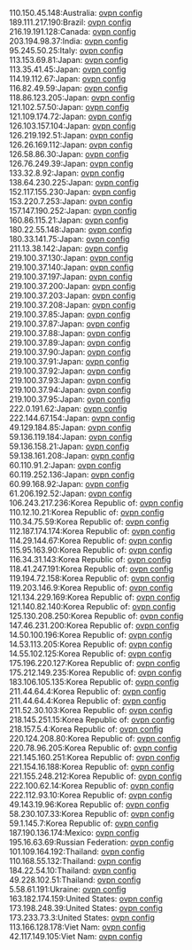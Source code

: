 110.150.45.148:Australia: [ovpn config](vpn/110_150_45_148.ovpn)  
189.111.217.190:Brazil: [ovpn config](vpn/189_111_217_190.ovpn)  
216.19.191.128:Canada: [ovpn config](vpn/216_19_191_128.ovpn)  
203.194.98.37:India: [ovpn config](vpn/203_194_98_37.ovpn)  
95.245.50.25:Italy: [ovpn config](vpn/95_245_50_25.ovpn)  
113.153.69.81:Japan: [ovpn config](vpn/113_153_69_81.ovpn)  
113.35.41.45:Japan: [ovpn config](vpn/113_35_41_45.ovpn)  
114.19.112.67:Japan: [ovpn config](vpn/114_19_112_67.ovpn)  
116.82.49.59:Japan: [ovpn config](vpn/116_82_49_59.ovpn)  
118.86.123.205:Japan: [ovpn config](vpn/118_86_123_205.ovpn)  
121.102.57.50:Japan: [ovpn config](vpn/121_102_57_50.ovpn)  
121.109.174.72:Japan: [ovpn config](vpn/121_109_174_72.ovpn)  
126.103.157.104:Japan: [ovpn config](vpn/126_103_157_104.ovpn)  
126.219.192.51:Japan: [ovpn config](vpn/126_219_192_51.ovpn)  
126.26.169.112:Japan: [ovpn config](vpn/126_26_169_112.ovpn)  
126.58.86.30:Japan: [ovpn config](vpn/126_58_86_30.ovpn)  
126.76.249.39:Japan: [ovpn config](vpn/126_76_249_39.ovpn)  
133.32.8.92:Japan: [ovpn config](vpn/133_32_8_92.ovpn)  
138.64.230.225:Japan: [ovpn config](vpn/138_64_230_225.ovpn)  
152.117.155.230:Japan: [ovpn config](vpn/152_117_155_230.ovpn)  
153.220.7.253:Japan: [ovpn config](vpn/153_220_7_253.ovpn)  
157.147.190.252:Japan: [ovpn config](vpn/157_147_190_252.ovpn)  
160.86.115.21:Japan: [ovpn config](vpn/160_86_115_21.ovpn)  
180.22.55.148:Japan: [ovpn config](vpn/180_22_55_148.ovpn)  
180.33.141.75:Japan: [ovpn config](vpn/180_33_141_75.ovpn)  
211.13.38.142:Japan: [ovpn config](vpn/211_13_38_142.ovpn)  
219.100.37.130:Japan: [ovpn config](vpn/219_100_37_130.ovpn)  
219.100.37.140:Japan: [ovpn config](vpn/219_100_37_140.ovpn)  
219.100.37.197:Japan: [ovpn config](vpn/219_100_37_197.ovpn)  
219.100.37.200:Japan: [ovpn config](vpn/219_100_37_200.ovpn)  
219.100.37.203:Japan: [ovpn config](vpn/219_100_37_203.ovpn)  
219.100.37.208:Japan: [ovpn config](vpn/219_100_37_208.ovpn)  
219.100.37.85:Japan: [ovpn config](vpn/219_100_37_85.ovpn)  
219.100.37.87:Japan: [ovpn config](vpn/219_100_37_87.ovpn)  
219.100.37.88:Japan: [ovpn config](vpn/219_100_37_88.ovpn)  
219.100.37.89:Japan: [ovpn config](vpn/219_100_37_89.ovpn)  
219.100.37.90:Japan: [ovpn config](vpn/219_100_37_90.ovpn)  
219.100.37.91:Japan: [ovpn config](vpn/219_100_37_91.ovpn)  
219.100.37.92:Japan: [ovpn config](vpn/219_100_37_92.ovpn)  
219.100.37.93:Japan: [ovpn config](vpn/219_100_37_93.ovpn)  
219.100.37.94:Japan: [ovpn config](vpn/219_100_37_94.ovpn)  
219.100.37.95:Japan: [ovpn config](vpn/219_100_37_95.ovpn)  
222.0.191.62:Japan: [ovpn config](vpn/222_0_191_62.ovpn)  
222.144.67.154:Japan: [ovpn config](vpn/222_144_67_154.ovpn)  
49.129.184.85:Japan: [ovpn config](vpn/49_129_184_85.ovpn)  
59.136.119.184:Japan: [ovpn config](vpn/59_136_119_184.ovpn)  
59.136.158.21:Japan: [ovpn config](vpn/59_136_158_21.ovpn)  
59.138.161.208:Japan: [ovpn config](vpn/59_138_161_208.ovpn)  
60.110.91.2:Japan: [ovpn config](vpn/60_110_91_2.ovpn)  
60.119.252.136:Japan: [ovpn config](vpn/60_119_252_136.ovpn)  
60.99.168.92:Japan: [ovpn config](vpn/60_99_168_92.ovpn)  
61.206.192.52:Japan: [ovpn config](vpn/61_206_192_52.ovpn)  
106.243.217.236:Korea Republic of: [ovpn config](vpn/106_243_217_236.ovpn)  
110.12.10.21:Korea Republic of: [ovpn config](vpn/110_12_10_21.ovpn)  
110.34.75.59:Korea Republic of: [ovpn config](vpn/110_34_75_59.ovpn)  
112.187.174.174:Korea Republic of: [ovpn config](vpn/112_187_174_174.ovpn)  
114.29.144.67:Korea Republic of: [ovpn config](vpn/114_29_144_67.ovpn)  
115.95.163.90:Korea Republic of: [ovpn config](vpn/115_95_163_90.ovpn)  
116.34.31.143:Korea Republic of: [ovpn config](vpn/116_34_31_143.ovpn)  
118.41.247.191:Korea Republic of: [ovpn config](vpn/118_41_247_191.ovpn)  
119.194.72.158:Korea Republic of: [ovpn config](vpn/119_194_72_158.ovpn)  
119.203.146.9:Korea Republic of: [ovpn config](vpn/119_203_146_9.ovpn)  
121.134.229.169:Korea Republic of: [ovpn config](vpn/121_134_229_169.ovpn)  
121.140.82.140:Korea Republic of: [ovpn config](vpn/121_140_82_140.ovpn)  
125.130.208.250:Korea Republic of: [ovpn config](vpn/125_130_208_250.ovpn)  
147.46.231.200:Korea Republic of: [ovpn config](vpn/147_46_231_200.ovpn)  
14.50.100.196:Korea Republic of: [ovpn config](vpn/14_50_100_196.ovpn)  
14.53.113.205:Korea Republic of: [ovpn config](vpn/14_53_113_205.ovpn)  
14.55.102.125:Korea Republic of: [ovpn config](vpn/14_55_102_125.ovpn)  
175.196.220.127:Korea Republic of: [ovpn config](vpn/175_196_220_127.ovpn)  
175.212.149.235:Korea Republic of: [ovpn config](vpn/175_212_149_235.ovpn)  
183.106.105.135:Korea Republic of: [ovpn config](vpn/183_106_105_135.ovpn)  
211.44.64.4:Korea Republic of: [ovpn config](vpn/211_44_64_4.ovpn)  
211.44.64.4:Korea Republic of: [ovpn config](vpn/211_44_64_4.ovpn)  
211.52.30.103:Korea Republic of: [ovpn config](vpn/211_52_30_103.ovpn)  
218.145.251.15:Korea Republic of: [ovpn config](vpn/218_145_251_15.ovpn)  
218.157.5.4:Korea Republic of: [ovpn config](vpn/218_157_5_4.ovpn)  
220.124.208.80:Korea Republic of: [ovpn config](vpn/220_124_208_80.ovpn)  
220.78.96.205:Korea Republic of: [ovpn config](vpn/220_78_96_205.ovpn)  
221.145.160.251:Korea Republic of: [ovpn config](vpn/221_145_160_251.ovpn)  
221.154.16.188:Korea Republic of: [ovpn config](vpn/221_154_16_188.ovpn)  
221.155.248.212:Korea Republic of: [ovpn config](vpn/221_155_248_212.ovpn)  
222.100.62.14:Korea Republic of: [ovpn config](vpn/222_100_62_14.ovpn)  
222.112.93.10:Korea Republic of: [ovpn config](vpn/222_112_93_10.ovpn)  
49.143.19.96:Korea Republic of: [ovpn config](vpn/49_143_19_96.ovpn)  
58.230.107.33:Korea Republic of: [ovpn config](vpn/58_230_107_33.ovpn)  
59.1.145.7:Korea Republic of: [ovpn config](vpn/59_1_145_7.ovpn)  
187.190.136.174:Mexico: [ovpn config](vpn/187_190_136_174.ovpn)  
195.16.63.69:Russian Federation: [ovpn config](vpn/195_16_63_69.ovpn)  
101.109.164.192:Thailand: [ovpn config](vpn/101_109_164_192.ovpn)  
110.168.55.132:Thailand: [ovpn config](vpn/110_168_55_132.ovpn)  
184.22.54.10:Thailand: [ovpn config](vpn/184_22_54_10.ovpn)  
49.228.102.51:Thailand: [ovpn config](vpn/49_228_102_51.ovpn)  
5.58.61.191:Ukraine: [ovpn config](vpn/5_58_61_191.ovpn)  
163.182.174.159:United States: [ovpn config](vpn/163_182_174_159.ovpn)  
173.198.248.39:United States: [ovpn config](vpn/173_198_248_39.ovpn)  
173.233.73.3:United States: [ovpn config](vpn/173_233_73_3.ovpn)  
113.166.128.178:Viet Nam: [ovpn config](vpn/113_166_128_178.ovpn)  
42.117.149.105:Viet Nam: [ovpn config](vpn/42_117_149_105.ovpn)  
